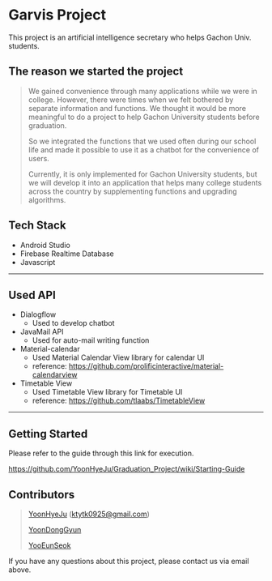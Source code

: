 # Garvis Project
This project is an artificial intelligence secretary who helps Gachon Univ. students.


## The reason we started the project

> We gained convenience through many applications while we were in college. However, there were times when we felt bothered by separate information and functions.
We thought it would be more meaningful to do a project to help Gachon University students before graduation.
>
> So we integrated the functions that we used often during our school life and made it possible to use it as a chatbot for the convenience of users.
>
> Currently, it is only implemented for Gachon University students, but we will develop it into an application that helps many college students across the country by supplementing functions and upgrading algorithms.

## Tech Stack

* Android Studio
* Firebase Realtime Database
* Javascript

-----------------

## Used API

* Dialogflow
  - Used to develop chatbot
* JavaMail API
  - Used for auto-mail writing function
* Material-calendar
  - Used Material Calendar View library for calendar UI
  - reference: https://github.com/prolificinteractive/material-calendarview
* Timetable View
  - Used Timetable View library for Timetable UI
  - reference: https://github.com/tlaabs/TimetableView

--------------

## Getting Started

Please refer to the guide through this link for execution.

https://github.com/YoonHyeJu/Graduation_Project/wiki/Starting-Guide

## Contributors

>[YoonHyeJu](https://github.com/YoonHyeJu) (ktytk0925@gmail.com)
>
>[YoonDongGyun](https://github.com/YoonDongGyun)
>
>[YooEunSeok](https://github.com/YooEunseok)

If you have any questions about this project, please contact us via email above.


 

 
